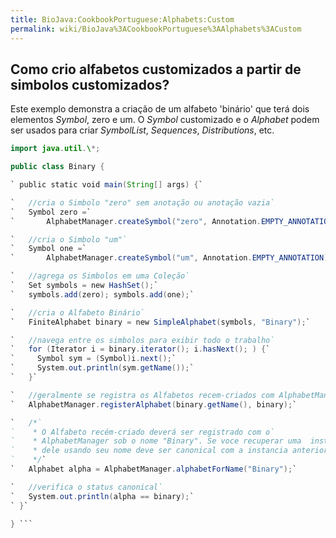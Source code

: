 ```yaml
---
title: BioJava:CookbookPortuguese:Alphabets:Custom
permalink: wiki/BioJava%3ACookbookPortuguese%3AAlphabets%3ACustom
---
```


Como crio alfabetos customizados a partir de simbolos customizados?
-------------------------------------------------------------------

Este exemplo demonstra a criação de um alfabeto 'binário' que terá dois
elementos *Symbol*, zero e um. O *Symbol* customizado e o *Alphabet*
podem ser usados para criar *SymbolList*, *Sequences*, *Distributions*,
etc.

```java import org.biojava.bio.symbol.\*; import org.biojava.bio.\*;
import java.util.\*;

public class Binary {

` public static void main(String[] args) {`

`   //cria o Simbolo "zero" sem anotação ou anotação vazia`  
`   Symbol zero =`  
`       AlphabetManager.createSymbol("zero", Annotation.EMPTY_ANNOTATION);`

`   //cria o Simbolo "um"`  
`   Symbol one =`  
`       AlphabetManager.createSymbol("um", Annotation.EMPTY_ANNOTATION);`

`   //agrega os Simbolos em uma Coleção`  
`   Set symbols = new HashSet();`  
`   symbols.add(zero); symbols.add(one);`

`   //cria o Alfabeto Binário`  
`   FiniteAlphabet binary = new SimpleAlphabet(symbols, "Binary");`

`   //navega entre os simbolos para exibir todo o trabalho`  
`   for (Iterator i = binary.iterator(); i.hasNext(); ) {`  
`     Symbol sym = (Symbol)i.next();`  
`     System.out.println(sym.getName());`  
`   }`

`   //geralmente se registra os Alfabetos recem-criados com AlphabetManager`  
`   AlphabetManager.registerAlphabet(binary.getName(), binary);`

`   /*`  
`    * O Alfabeto recém-criado deverá ser registrado com o`  
`    * AlphabetManager sob o nome "Binary". Se voce recuperar uma  instancia`  
`    * dele usando seu nome deve ser canonical com a instancia anterior`  
`    */`  
`   Alphabet alpha = AlphabetManager.alphabetForName("Binary");`

`   //verifica o status canonical`  
`   System.out.println(alpha == binary);`  
` }`

} ```
